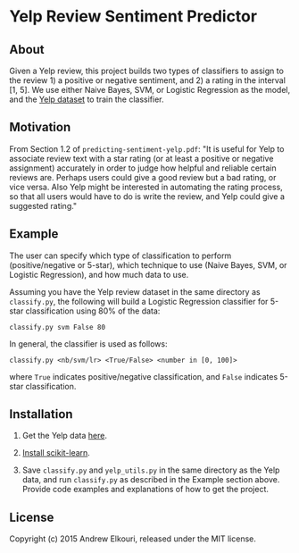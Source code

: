 # Yelp Review Sentiment Predictor

## About

Given a Yelp review, this project builds two types of classifiers to assign to the review 1) a positive or negative sentiment, and 2) a rating in the interval [1, 5]. We use either Naive Bayes, SVM, or Logistic Regression as the model, and the [Yelp dataset](http://www.yelp.com/dataset_challenge/) to train the classifier.

## Motivation

From Section 1.2 of `predicting-sentiment-yelp.pdf`: "It is useful for Yelp to associate review text with a star rating (or at least a positive or negative assignment) accurately in order to judge how helpful and reliable certain reviews are. Perhaps users could give a good review but a bad rating, or vice versa. Also Yelp might be interested in automating the rating process, so that all users would have to do is write the review, and Yelp could give a suggested rating."

## Example

The user can specify which type of classification to perform (positive/negative or 5-star), which technique to use (Naive Bayes, SVM, or Logistic Regression), and how much data to use.

Assuming you have the Yelp review dataset in the same directory as `classify.py`, the following will build a Logistic Regression classifier for 5-star classification using 80% of the data:

```
classify.py svm False 80
```

In general, the classifier is used as follows:

```
classify.py <nb/svm/lr> <True/False> <number in [0, 100]>
```

where `True` indicates positive/negative classification, and `False` indicates 5-star classification.

## Installation

1. Get the Yelp data [here](https://www.yelp.com/dataset_challenge/dataset).

2. [Install scikit-learn](http://scikit-learn.org/stable/install.html).

3. Save `classify.py` and `yelp_utils.py` in the same directory as the Yelp data, and run `classify.py` as described in the Example section above.
Provide code examples and explanations of how to get the project.

## License

Copyright (c) 2015 Andrew Elkouri, released under the MIT license.
